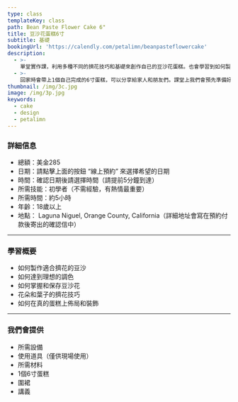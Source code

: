```yaml
---
type: class
templateKey: class
path: Bean Paste Flower Cake 6"
title: 豆沙花蛋糕6寸
subtitle: 基礎
bookingUrl: 'https://calendly.com/petalimn/beanpasteflowercake'
description:
  - >-
    單堂實作課，利用多種不同的擠花技巧和基礎來創作自已的豆沙花蛋糕。也會學習到如何製作適合擠花的豆沙，以及如何完整的裝飾蛋糕。
  - >-
    回家時會帶上1個自己完成的6寸蛋糕，可以分享給家人和朋友們。課堂上我們會預先準備好蛋糕，這樣同學們可以專注在擠花上面喔。
thumbnail: /img/3c.jpg
image: /img/3p.jpg
keywords:
  - cake
  - design
  - petalimn
---
```


### 詳細信息

* 總額：美金285
* 日期：請點擊上面的按鈕 “線上預約” 來選擇希望的日期
* 時間：確認日期後請選擇時間（請提前5分鐘到達）
* 所需技能：初學者（不需經驗，有熱情最重要）
* 所需時間：約5小時
* 年齡：18歲以上
* 地點： Laguna Niguel, Orange County, California（詳細地址會寫在預約付款後寄出的確認信中）

---

### 學習概要

* 如何製作適合擠花的豆沙
* 如何達到理想的調色
* 如何掌握和保存豆沙花
* 花朵和葉子的擠花技巧
* 如何在真的蛋糕上佈局和裝飾

---

### 我們會提供

* 所需設備
* 使用道具（僅供現場使用）
* 所需材料
* 1個6寸蛋糕
* 圍裙
* 講義